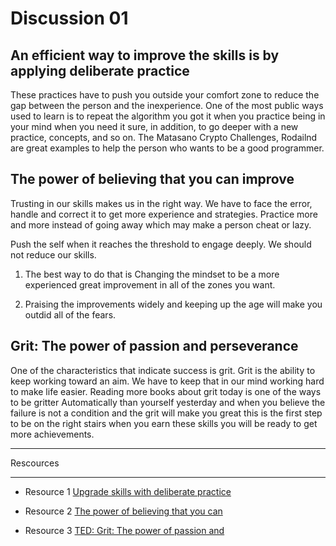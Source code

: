 # Discussion 01

## An efficient way to improve the skills is by applying deliberate practice

These practices have to push you outside your comfort zone to reduce the gap between the person and the inexperience.
One of the most public ways used to learn is to repeat the algorithm you got it when you practice being in your mind when you need it sure, in addition, to go deeper with a new practice, concepts, and so on.
The Matasano Crypto Challenges, Rodailnd are great examples to help the person who wants to be a good programmer.

## The power of believing that you can improve

Trusting in our skills makes us in the right way. We have to face the error, handle and correct it to get more experience and strategies. Practice more and more instead of going away which may make a person cheat or lazy.

Push the self when it reaches the threshold to engage deeply. We should not reduce our skills.  

1. The best way to do that is Changing the mindset to be a more experienced great improvement in all of the zones you want.  

2. Praising the improvements widely and keeping up the age will make you outdid all of the fears.

## Grit: The power of passion and perseverance

One of the characteristics that indicate success is grit.
Grit is the ability to keep working toward an aim. We have to keep that in our mind working hard to make life easier.
Reading more books about grit today is one of the ways to be gritter Automatically than yourself yesterday and when you believe the failure is not a condition and the grit will make you great this is the first step to be on the right stairs
when you earn these skills you will be ready to get more achievements.  

---
Rescources

---

- Resource 1 [Upgrade skills with deliberate practice](https://web.archive.org/web/20160616225417/http://www.happybearsoftware.com/upgrade-your-technical-skills-with-deliberate-practice)  

- Resource 2 [The power of believing that you can](https://www.ted.com/talks/carol_dweck_the_power_of_believing_that_you_can_improve?language=en)  
- Resource 3 [TED: Grit: The power of passion and](https://www.ted.com/talks/angela_lee_duckworth_grit_the_power_of_passion_and_perseverance)
